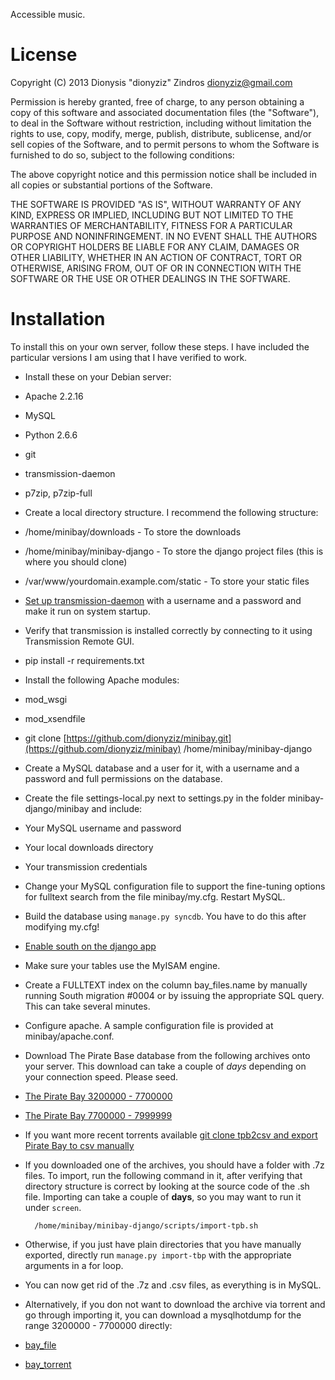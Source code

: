 Accessible music.

License
=======
Copyright (C) 2013 Dionysis "dionyziz" Zindros <dionyziz@gmail.com>

Permission is hereby granted, free of charge, to any person obtaining a copy of this software and associated documentation files (the "Software"), to deal in the Software without restriction, including without limitation the rights to use, copy, modify, merge, publish, distribute, sublicense, and/or sell copies of the Software, and to permit persons to whom the Software is furnished to do so, subject to the following conditions:

The above copyright notice and this permission notice shall be included in all copies or substantial portions of the Software.

THE SOFTWARE IS PROVIDED "AS IS", WITHOUT WARRANTY OF ANY KIND, EXPRESS OR IMPLIED, INCLUDING BUT NOT LIMITED TO THE WARRANTIES OF MERCHANTABILITY, FITNESS FOR A PARTICULAR PURPOSE AND NONINFRINGEMENT. IN NO EVENT SHALL THE AUTHORS OR COPYRIGHT HOLDERS BE LIABLE FOR ANY CLAIM, DAMAGES OR OTHER LIABILITY, WHETHER IN AN ACTION OF CONTRACT, TORT OR OTHERWISE, ARISING FROM, OUT OF OR IN CONNECTION WITH THE SOFTWARE OR THE USE OR OTHER DEALINGS IN THE SOFTWARE.

Installation
============

To install this on your own server, follow these steps. I have included the particular versions I am using that I have verified to work.

 * Install these on your Debian server:
  * Apache 2.2.16
  * MySQL
  * Python 2.6.6
  * git
  * transmission-daemon
  * p7zip, p7zip-full
 * Create a local directory structure. I recommend the following structure:
  * /home/minibay/downloads - To store the downloads
  * /home/minibay/minibay-django - To store the django project files (this is where you should clone)
  * /var/www/yourdomain.example.com/static - To store your static files
 * [Set up transmission-daemon](http://www.webupd8.org/2009/12/setting-up-transmission-remote-gui-in.html) with a username and a password and make it run on system startup.
 * Verify that transmission is installed correctly by connecting to it using Transmission Remote GUI.
 * pip install -r requirements.txt
 * Install the following Apache modules:
  * mod_wsgi
  * mod_xsendfile
 * git clone [https://github.com/dionyziz/minibay.git](https://github.com/dionyziz/minibay) /home/minibay/minibay-django
 * Create a MySQL database and a user for it, with a username and a password and full permissions on the database.
 * Create the file settings-local.py next to settings.py in the folder minibay-django/minibay and include:
  * Your MySQL username and password
  * Your local downloads directory
  * Your transmission credentials
 * Change your MySQL configuration file to support the fine-tuning options for fulltext search from the file minibay/my.cfg. Restart MySQL.
 * Build the database using `manage.py syncdb`. You have to do this after modifying my.cfg!
 * [Enable south on the django app](http://south.readthedocs.org/en/latest/convertinganapp.html#converting-an-app)
 * Make sure your tables use the MyISAM engine.
 * Create a FULLTEXT index on the column bay_files.name by manually running South migration #0004 or by issuing the appropriate SQL query. This can take several minutes.
 * Configure apache. A sample configuration file is provided at minibay/apache.conf.
 * Download The Pirate Base database from the following archives onto your server. This download can take a couple of *days* depending on your connection speed. Please seed.

  * [The Pirate Bay 3200000 - 7700000](https://thepiratebay.se/torrent/7706886)
  * [The Pirate Bay 7700000 - 7999999](https://thepiratebay.se/torrent/8044295)
  * If you want more recent torrents available [git clone tpb2csv and export Pirate Bay to csv manually](https://github.com/andronikov/tpb2csv)
 * If you downloaded one of the archives, you should have a folder with .7z files. To import, run the following command in it, after verifying that directory structure is correct by looking at the source code of the .sh file. Importing can take a couple of **days**, so you may want to run it under `screen`.

         /home/minibay/minibay-django/scripts/import-tpb.sh
 
 * Otherwise, if you just have plain directories that you have manually exported, directly run `manage.py import-tbp` with the appropriate arguments in a for loop.
 * You can now get rid of the .7z and .csv files, as everything is in MySQL.
 * Alternatively, if you don not want to download the archive via torrent and go through importing it, you can download a mysqlhotdump for the range 3200000 - 7700000 directly:
  * [bay_file](http://tesla.dionyziz.com/static/bay-file-backup.tar.gz)
  * [bay_torrent](http://tesla.dionyziz.com/static/bay-torrent-backup.tar.gz)
